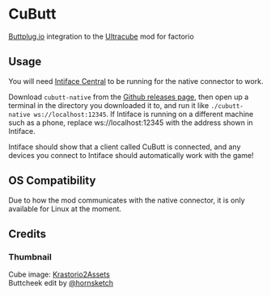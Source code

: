 # CuButt
[Buttplug.io](https://buttplug.io) integration to the [Ultracube](https://mods.factorio.com/mod/Ultracube) mod for factorio

## Usage
You will need [Intiface Central](https://intiface.com/central/) to be running for the native connector to work.

Download `cubutt-native` from the [Github releases page](https://github.com/ashkitten/factorio-cubutt/releases), then open up a terminal in the directory you downloaded it to, and run it like `./cubutt-native ws://localhost:12345`. If Intiface is running on a different machine such as a phone, replace ws://localhost:12345 with the address shown in Intiface.

Intiface should show that a client called CuButt is connected, and any devices you connect to Intiface should automatically work with the game!

## OS Compatibility
Due to how the mod communicates with the native connector, it is only available for Linux at the moment.

## Credits
### Thumbnail
Cube image: [Krastorio2Assets](https://github.com/raiguard/Krastorio2Assets/blob/main/technologies/matter-cube.png)  
Buttcheek edit by [@hornsketch](https://www.tumblr.com/hornsketch)

